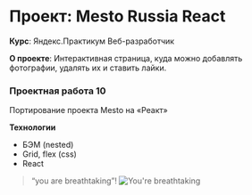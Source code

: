 # Проект: Mesto Russia React
**Курс**: Яндекс.Практикум Веб-разработчик

**О проекте**: Интерактивная страница, куда можно добавлять фотографии, удалять их и ставить лайки.
### Проектная работа 10
Портирование проекта Mesto на «Реакт»

**Технологии**
- БЭМ (nested)
- Grid, flex (css)
- React
> “you are breathtaking”!
![You're breathtaking](https://memepedia.ru/wp-content/uploads/2019/06/keanu-meme.jpg)

